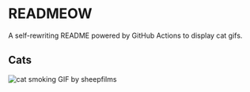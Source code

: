 # READMEOW

A self-rewriting README powered by GitHub Actions to display cat gifs.

## Cats

![cat smoking GIF by sheepfilms](https://media1.giphy.com/media/l0ExdMHUDKteztyfe/200.gif?cid=9acd02dat31k9movine67fp1vcbm7eracadomdrhbgecv1xp&ep=v1_gifs_search&rid=200.gif&ct=g)

